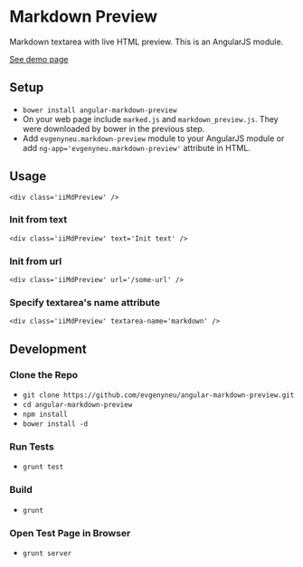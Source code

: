 # Markdown Preview

Markdown textarea with live HTML preview. This is an AngularJS module. 

[See demo page](http://plnkr.co/DNUSfXduAlEoLiw5DbtB)

## Setup

* `bower install angular-markdown-preview`
* On your web page include `marked.js` and `markdown_preview.js`. They were downloaded by bower in the previous step.
* Add `evgenyneu.markdown-preview` module to your AngularJS module or add `ng-app='evgenyneu.markdown-preview'` attribute in HTML.

## Usage

    <div class='iiMdPreview' />

### Init from text

    <div class='iiMdPreview' text='Init text' />

### Init from url

    <div class='iiMdPreview' url='/some-url' />
    
### Specify textarea's name attribute

    <div class='iiMdPreview' textarea-name='markdown' />

## Development

### Clone the Repo

* `git clone https://github.com/evgenyneu/angular-markdown-preview.git`
* `cd angular-markdown-preview`
* `npm install`
* `bower install -d`

### Run Tests

* `grunt test`

### Build

* `grunt`

### Open Test Page in Browser

* `grunt server`
